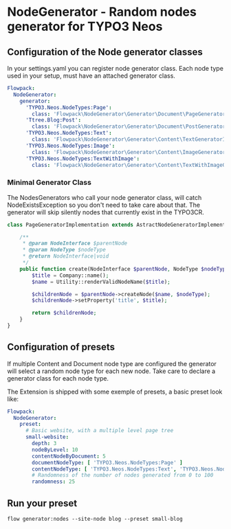 # NodeGenerator - Random nodes generator for TYPO3 Neos

## Configuration of the Node generator classes

In your settings.yaml you can register node generator class. Each node type used in your setup, must
have an attached generator class.

```yaml
Flowpack:
  NodeGenerator:
    generator:
      'TYPO3.Neos.NodeTypes:Page':
        class: 'Flowpack\NodeGenerator\Generator\Document\PageGeneratorImplementation'
      'Ttree.Blog:Post':
        class: 'Flowpack\NodeGenerator\Generator\Document\PostGeneratorImplementation'
      'TYPO3.Neos.NodeTypes:Text':
        class: 'Flowpack\NodeGenerator\Generator\Content\TextGeneratorImplementation'
      'TYPO3.Neos.NodeTypes:Image':
        class: 'Flowpack\NodeGenerator\Generator\Content\ImageGeneratorImplementation'
      'TYPO3.Neos.NodeTypes:TextWithImage':
        class: 'Flowpack\NodeGenerator\Generator\Content\TextWithImageGeneratorImplementation'
```

### Minimal Generator Class

The NodesGenerators who call your node generator class, will catch NodeExistsException so you
don't need to take care about that. The generator will skip silently nodes that currently exist
in the TYPO3CR.

```php
class PageGeneratorImplementation extends AstractNodeGeneratorImplementation {

	/**
	 * @param NodeInterface $parentNode
	 * @param NodeType $nodeType
	 * @return NodeInterface|void
	 */
	public function create(NodeInterface $parentNode, NodeType $nodeType) {
		$title = Company::name();
		$name = Utility::renderValidNodeName($title);

		$childrenNode = $parentNode->createNode($name, $nodeType);
		$childrenNode->setProperty('title', $title);

		return $childrenNode;
	}
}
```

## Configuration of presets

If multiple Content and Document node type are configured the generator will select a
random node type for each new node. Take care to declare a generator class for each node
type.

The Extension is shipped with some exemple of presets, a basic preset look like:

```yaml
Flowpack:
  NodeGenerator:
    preset:
      # Basic website, with a multiple level page tree
      small-website:
        depth: 3
        nodeByLevel: 10
        contentNodeByDocument: 5
        documentNodeType: [ 'TYPO3.Neos.NodeTypes:Page' ]
        contentNodeType: [ 'TYPO3.Neos.NodeTypes:Text', 'TYPO3.Neos.NodeTypes:Images' ]
        # Randomness of the number of nodes generated from 0 to 100
        randomness: 25
```

## Run your preset

```
flow generator:nodes --site-node blog --preset small-blog
```